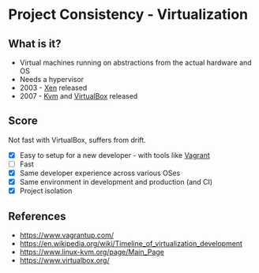 # Project Consistency - Virtualization

## What is it?

* Virtual machines running on abstractions from the actual hardware and OS
* Needs a hypervisor
* 2003 - [Xen](https://xenproject.org/) released
* 2007 - [Kvm](https://www.linux-kvm.org/page/Main_Page) and [VirtualBox](https://www.virtualbox.org/) released

## Score

Not fast with VirtualBox, suffers from drift.

* [x] Easy to setup for a new developer - with tools like [Vagrant](https://www.vagrantup.com/)
* [ ] Fast
* [x] Same developer experience across various OSes
* [x] Same environment in development and production (and CI)
* [x] Project isolation

## References

* https://www.vagrantup.com/
* https://en.wikipedia.org/wiki/Timeline_of_virtualization_development
* https://www.linux-kvm.org/page/Main_Page
* https://www.virtualbox.org/
